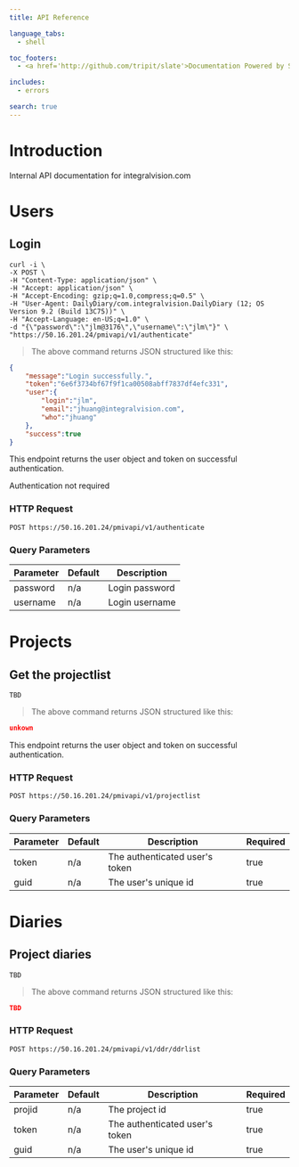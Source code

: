 ```yaml
---
title: API Reference

language_tabs:
  - shell

toc_footers:
  - <a href='http://github.com/tripit/slate'>Documentation Powered by Slate</a>

includes:
  - errors

search: true
---
```


# Introduction

Internal API documentation for integralvision.com


# Users

## Login


```shell
curl -i \
-X POST \
-H "Content-Type: application/json" \
-H "Accept: application/json" \
-H "Accept-Encoding: gzip;q=1.0,compress;q=0.5" \
-H "User-Agent: DailyDiary/com.integralvision.DailyDiary (12; OS Version 9.2 (Build 13C75))" \
-H "Accept-Language: en-US;q=1.0" \
-d "{\"password\":\"jlm@3176\",\"username\":\"jlm\"}" \
"https://50.16.201.24/pmivapi/v1/authenticate"

```

> The above command returns JSON structured like this:

```json
{
    "message":"Login successfully.",
    "token":"6e6f3734bf67f9f1ca00508abff7837df4efc331",
    "user":{
        "login":"jlm",
        "email":"jhuang@integralvision.com",
        "who":"jhuang"
    },
    "success":true
}
```

This endpoint returns the user object and token on successful authentication.

<aside class="notice">
Authentication not required
</aside>

### HTTP Request

`POST https://50.16.201.24/pmivapi/v1/authenticate`

### Query Parameters

Parameter | Default | Description
--------- | ------- | -----------
password | n/a | Login password
username | n/a | Login username


# Projects

## Get the projectlist 


```shell
TBD

```

> The above command returns JSON structured like this:

```json
unkown
```

This endpoint returns the user object and token on successful authentication.

### HTTP Request

`POST https://50.16.201.24/pmivapi/v1/projectlist`

### Query Parameters

Parameter | Default | Description | Required
--------- | ------- | ----------- | --------
token | n/a | The authenticated user's token | true
guid | n/a | The user's unique id | true


# Diaries

## Project diaries

```shell
TBD

```

> The above command returns JSON structured like this:

```json
TBD
```

### HTTP Request

`POST https://50.16.201.24/pmivapi/v1/ddr/ddrlist`


### Query Parameters

Parameter | Default | Description | Required
--------- | ------- | ----------- | --------
projid | n/a | The project id | true
token | n/a | The authenticated user's token | true
guid | n/a | The user's unique id | true




